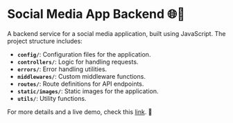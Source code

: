 # Social Media App Backend 🌐💬

A backend service for a social media application, built using JavaScript. The project structure includes:

- **`config/`**: Configuration files for the application.
- **`controllers/`**: Logic for handling requests.
- **`errors/`**: Error handling utilities.
- **`middlewares/`**: Custom middleware functions.
- **`routes/`**: Route definitions for API endpoints.
- **`static/images/`**: Static images for the application.
- **`utils/`**: Utility functions.

For more details and a live demo, check this [link](https://drive.google.com/file/d/16rUBXWDnm5UbTCSYqB1UqpjPtYFNUyRX/view?usp=sharing). 🚀
